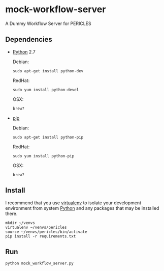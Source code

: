 mock-workflow-server
====================

A Dummy Workflow Server for PERICLES

## Dependencies

- [Python](https://python.org) 2.7

  Debian:

      sudo apt-get install python-dev

  RedHat:

      sudo yum install python-devel

  OSX:

      brew?

- [pip](http://pip.readthedocs.org/)

  Debian:

      sudo apt-get install python-pip

  RedHat:

      sudo yum install python-pip

  OSX:

      brew?


## Install

I recommend that you use [virtualenv](http://virtualenv.readthedocs.org/) to
isolate your development environment from system [Python](https://python.org)
and any packages that may be installed there.

    mkdir ~/venvs
    virtualenv ~/venvs/pericles
    source ~/venvs/pericles/bin/activate
    pip install -r requirements.txt

Run
---

    python mock_workflow_server.py
